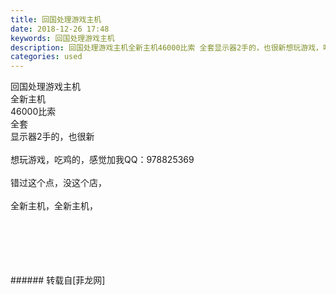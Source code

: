 ```yaml
---
title: 回国处理游戏主机
date: 2018-12-26 17:48
keywords: 回国处理游戏主机
description: 回国处理游戏主机全新主机46000比索 全套显示器2手的，也很新想玩游戏，吃鸡的，感觉加我QQ：978825369错过这个点，没这个店，全新主机，全新主机，
categories: used
---
```

<td class="t_f" id="postmessage_2570242">

回国处理游戏主机<br/>
全新主机<br/>
46000比索 <br/>
全套<br/>
显示器2手的，也很新<br/>
<br/>
想玩游戏，吃鸡的，感觉加我QQ：978825369<br/>
<br/>
错过这个点，没这个店，<br/>
<br/>
全新主机，全新主机，<br/>
<img alt="" border="0" class="zoom" data-cf-modified-baf85349783421a7ebea6f12-="" file="http://www.flw.ph/data/appbyme/upload/image/201812/26/IGKJbkP9NCmx.jpg" id="aimg_ZNjDO" lazyloadthumb="1" onclick="" onmouseover="" src="http://www.flw.ph/data/appbyme/upload/image/201812/26/IGKJbkP9NCmx.jpg"/><br/>
<br/>
<img alt="" border="0" class="zoom" data-cf-modified-baf85349783421a7ebea6f12-="" file="http://www.flw.ph/data/appbyme/upload/image/201812/26/DRv5vKlO6wba.jpg" id="aimg_JE02M" lazyloadthumb="1" onclick="" onmouseover="" src="http://www.flw.ph/data/appbyme/upload/image/201812/26/DRv5vKlO6wba.jpg"/><br/>
<br/>
<img alt="" border="0" class="zoom" data-cf-modified-baf85349783421a7ebea6f12-="" file="http://www.flw.ph/data/appbyme/upload/image/201812/26/3qo8703kMU73.jpg" id="aimg_yHcOO" lazyloadthumb="1" onclick="" onmouseover="" src="http://www.flw.ph/data/appbyme/upload/image/201812/26/3qo8703kMU73.jpg"/><br/>
<br/>
<img alt="" border="0" class="zoom" data-cf-modified-baf85349783421a7ebea6f12-="" file="http://www.flw.ph/data/appbyme/upload/image/201812/26/5TEwO3wwipXs.jpg" id="aimg_h054M" lazyloadthumb="1" onclick="" onmouseover="" src="http://www.flw.ph/data/appbyme/upload/image/201812/26/5TEwO3wwipXs.jpg"/><br/>
<br/>
<img alt="" border="0" class="zoom" data-cf-modified-baf85349783421a7ebea6f12-="" file="http://www.flw.ph/data/appbyme/upload/image/201812/26/6dw7gXoygXIp.jpg" id="aimg_TY122" lazyloadthumb="1" onclick="" onmouseover="" src="http://www.flw.ph/data/appbyme/upload/image/201812/26/6dw7gXoygXIp.jpg"/><br/>
<br/>
</td>
###### 转载自[菲龙网]